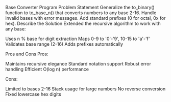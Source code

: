 Base Converter Program
Problem Statement
Generalize the to_binary() function to to_base_n() that converts numbers to any base 2-16. Handle invalid bases with error messages. Add standard prefixes (0 for octal, 0x for hex).
Describe the Solution
Extended the recursive algorithm to work with any base:

Uses n % base for digit extraction
Maps 0-9 to '0'-'9', 10-15 to 'a'-'f'
Validates base range (2-16)
Adds prefixes automatically

Pros and Cons
Pros:

Maintains recursive elegance
Standard notation support
Robust error handling
Efficient O(log n) performance

Cons:

Limited to bases 2-16
Stack usage for large numbers
No reverse conversion
Fixed lowercase hex digits
